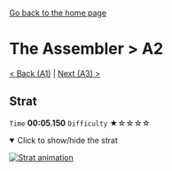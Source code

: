 [Go back to the home page](https://github.com/Doublevil/scbspeedrun)

# The Assembler > A2

[< Back (A1)](https://github.com/Doublevil/scbspeedrun/blob/main/levels/A/A1.md) | [Next (A3) >](https://github.com/Doublevil/scbspeedrun/blob/main/levels/A/A3.md)

## Strat

`Time` **00:05.150** `Difficulty` ★☆☆☆☆
<details open>
  <summary>Click to show/hide the strat</summary>

  [![Strat animation](https://github.com/Doublevil/scbspeedrun/blob/main/media/levels/A/A2_Strat.webp)](https://github.com/Doublevil/scbspeedrun/blob/main/media/levels/A/A2_Strat.mp4)
</details>
